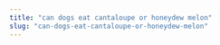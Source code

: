 ```yaml
---
title: "can dogs eat cantaloupe or honeydew melon"
slug: "can-dogs-eat-cantaloupe-or-honeydew-melon"
---
```



